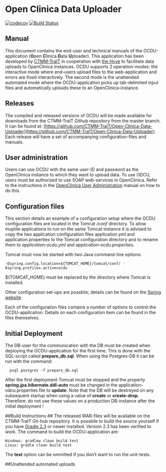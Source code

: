 # Open Clinica Data Uploader
[![codecov](https://codecov.io/gh/thehyve/Open-Clinica-Data-Uploader/branch/master/graph/badge.svg)](https://codecov.io/gh/thehyve/Open-Clinica-Data-Uploader)
[![Build Status](https://travis-ci.org/thehyve/Open-Clinica-Data-Uploader.svg?branch=master)](https://travis-ci.org/thehyve/Open-Clinica-Data-Uploader)

## Manual
This document contains the end-user and technical manuals of the OCDU-application (**O**pen **C**linica **D**ata **U**ploader). This application has been developed by [CTMM-TraIT](http://www.ctmm-trait.nl/) in cooperation with [the Hyve](http://http://thehyve.nl/) to facilitate data uploads to OpenClinica instances. OCDU supports 2 operation-modes: the interactive mode where end-users upload files to the web-application and errors are fixed interactively. The second mode is the unattended automated mode where the OCDU-application picks up tab-delimited input files and automatically uploads these to an OpenClinica-instance. 

## Releases
The compiled and released versions of OCDU will be made available for downloads from the CTMM-TraIT Github repository from the master branch. It can be found at: [https://github.com/CTMM-TraIT/Open-Clinica-Data-Uploader](https://github.com/CTMM-TraIT/Open-Clinica-Data-Uploader). Each release will have a set of accompanying configuration-files and manuals.

## User administration
Users can use OCDU with the same user-ID and password as the OpenClinica instance to which they want to upload data. To use ODCU, users must be authorized to use SOAP web-services in OpenClinica. Refer to the instructions in the [OpenClinica User Administration](https://docs.openclinica.com/3.1/administer-users#content-title-2979) manual on how to do this.

## Configuration files
This section details an example of a configuration setup where the OCDU configuration files are located in the Tomcat */conf* directory. To allow muptile applications to run on the same Tomcat instance it is advised to copy the two application configuration files application.yml and application.properties to the Tomcat configuration directory and to rename them to *application-ocdu.yml* and *application-ocdu.properties*.

Tomcat must now be started with two Java command-line options:

	-Dspring.config.location=${TOMCAT_HOME}/tomcat/conf/ -Dspring.profiles.active=ocdu

${TOMCAT_HOME} must be replaced by the directory where Tomcat is installed. 

Other configuration set-ups are possbile; details can be found on the [Spring website](http://docs.spring.io/spring-boot/docs/current/reference/html/howto-properties-and-configuration.html). 


Each of the configuration files contains a number of options to control the OCDU-application. Details on each configuration item can be found in the files themselves.

## Initial Deployment
The DB-user for the communication with the DB must be created when deploying the OCDU-application for the first time. This is done with the SQL-script called **prepare_db.sql**. When using the Postgres-DB it can be run with the command:
```
  psql postgres -f prepare_db.sql
```
After the first deployment Tomcat must be stopped and the property **spring.jpa.hibernate.ddl-auto** must be changed in the application-odcu.properties file to **update**. Note that the DB will be destroyed on any subsequent startup when using a value of **create** or **create-drop**. Therefore: do not use these values on a production DB-instance after the initial deployment !


##Build Instructions ##
The released WAR-files will be available on the CTMM-TraIT Git-hub repository. It is possbile to build the source yourself if you have [Gradle 2.3](https://gradle.org/) or newer installed. Version 2.3 has been verified to work. The command to build the OCDU-application are:
```
Windows: gradlew clean build test
Linux: gradle clean build test
```
The **test** option can be ommitted if you don't want to run the unit-tests.

##Unattended automated uploads